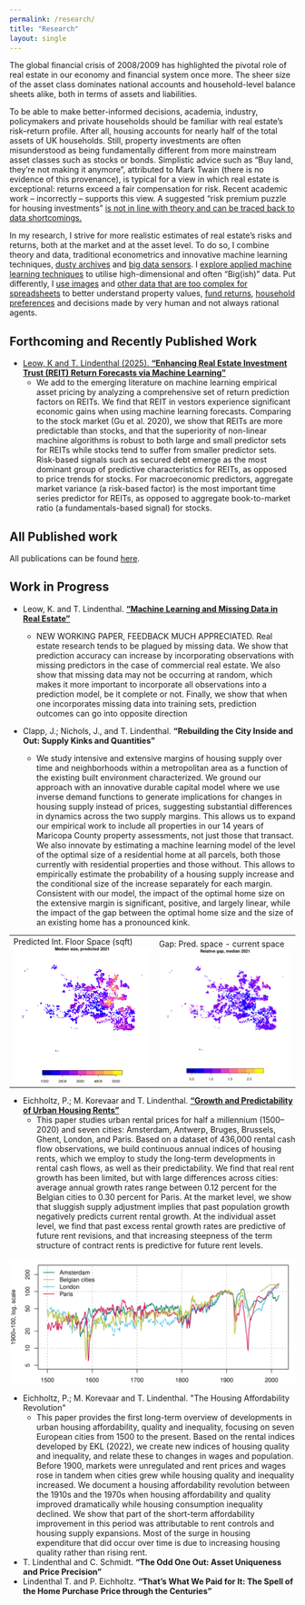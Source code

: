 ```yaml
---
permalink: /research/
title: "Research"
layout: single
---
```


The global financial crisis of 2008/2009 has highlighted the pivotal role of real estate in our
economy and financial system once more. The sheer size of the asset class dominates national
accounts and household-level balance sheets alike, both in terms of assets and liabilities.
 
To be able to make better-informed decisions, academia, industry, policymakers and private
households should be familiar with real estate’s risk–return profile. After all, housing accounts
for nearly half of the total assets of UK households. Still, property investments are often
misunderstood as being fundamentally different from more mainstream asset classes such as
stocks or bonds. Simplistic advice such as “Buy land, they’re not making it anymore”, attributed
to Mark Twain (there is no evidence of this provenance), is typical for a view in which real estate is exceptional: returns exceed a fair
compensation for risk. Recent academic work – incorrectly – supports this view. A suggested “risk premium puzzle for housing
investments” <a href="https://doi.org/10.1093/rfs/hhab042">is not in line with theory and can be traced back to data shortcomings.</a>

In my research, I strive for more realistic estimates of real estate’s risks and returns, both at the market and at the asset level. 
To do so, I combine theory and data, traditional econometrics and innovative machine learning techniques, <a href="https://papers.ssrn.com/sol3/papers.cfm?abstract_id=3418495">dusty archives</a> and <a href="http://onlinelibrary.wiley.com/doi/10.1111/1540-6229.12204/abstract">big data sensors</a>. I <a href="https://doi.org/10.1111/1540-6229.12416'">explore applied machine learning techniques</a> to utilise high-dimensional and often “Big(ish)” data. Put differently, I <a href="https://link.springer.com/article/10.1007/s11146-021-09845-1">use images</a> and <a href="http://www.sciencedirect.com/science/article/pii/B9780124095489096822">other data that are too complex for spreadsheets</a> to better understand property values, <a href="http://dx.doi.org/10.2139/ssrn.4923052">fund returns</a>, <a href="http://www.sciencedirect.com/science/article/pii/S1051137714000321">household preferences</a> and decisions made by very human and not always rational agents.


## Forthcoming and Recently Published Work

* <a href=" https://doi.org/10.1111/1540-6229.12527">Leow, K and T. Lindenthal (2025). **“Enhancing Real Estate Investment Trust (REIT) Return Forecasts via Machine Learning”**</a>
  - We add to the emerging literature on machine learning empirical asset pricing by analyzing a comprehensive set of return prediction factors on REITs. We find that REIT in vestors experience significant economic gains when using machine learning forecasts. Comparing to the stock market (Gu et al. 2020), we show that REITs are more predictable than stocks, and that the superiority of non-linear machine algorithms is robust to both large and small predictor sets for REITs while stocks tend to suffer from smaller predictor sets. Risk-based signals such as secured debt emerge as the most dominant group of predictive characteristics for REITs, as opposed to price trends for stocks. For macroeconomic predictors, aggregate market variance (a risk-based factor) is the most important time series predictor for REITs, as opposed to aggregate book-to-market ratio (a fundamentals-based signal) for stocks.


## All Published work

All publications can be found <a href="/publications/">here</a>.

## Work in Progress

* Leow, K. and T. Lindenthal. <a href='/assets/papers/Conference-paper-Machine-Learning-and-Missing-Data-in-Real-Estate.pdf'>**“Machine Learning and Missing Data in Real Estate”**</a>
  - NEW WORKING PAPER, FEEDBACK MUCH APPRECIATED. Real estate research tends to be plagued by missing data. We show that prediction accuracy can increase by incorporating observations with missing predictors in the case of commercial real estate. We also show that missing data may not be occurring at random, which makes it more important to incorporate all observations into a prediction model, be it complete or not. Finally, we show that when one incorporates missing data into training sets, prediction outcomes can go into opposite direction

 
* Clapp, J.; Nichols, J., and T. Lindenthal. <span class="external-link">**“Rebuilding the City Inside and Out: Supply Kinks and Quantities”**</span>
  - We study intensive and extensive margins of housing supply over time and neighborhoods within a metropolitan area as a function of the existing built environment characterized. We ground our approach with an innovative durable capital model where we use inverse demand functions to generate implications for changes in housing supply instead of prices, suggesting substantial differences in dynamics across the two supply margins. This allows us to expand our empirical work to include all properties in our 14 years of Maricopa County property assessments, not just those that transact. We also innovate by estimating a machine learning model of the level of the optimal size of a residential home at all parcels, both those currently with residential properties and those without. This allows to empirically estimate the probability of a housing supply increase and the conditional size of the increase separately for each margin. Consistent with our model, the impact of the optimal home size on the extensive margin is significant, positive, and largely linear, while the impact of the gap between the optimal home size and the size of an existing home has a pronounced kink. 
<table>
    <tr>
        <td>Predicted Int. Floor Space (sqft)<br><img src="/assets/images/hbu-pred-size-2021.png"></td>
        <td>Gap: Pred. space - current space<br><img src="/assets/images/hbu-gap-2021.png"></td>
    </tr>
</table>

* Eichholtz, P.; M. Korevaar and T. Lindenthal. <a class="external-link" href="https://papers.ssrn.com/sol3/papers.cfm?abstract_id=3418495" target="_self" title=""><span class="external-link">**“Growth and Predictability of Urban Housing Rents”**</span></a>
  - This paper studies urban rental prices for half a millennium (1500–2020) and seven cities: Amsterdam, Antwerp, Bruges, Brussels, Ghent, London, and Paris. Based on a dataset of 436,000 rental cash flow observations, we build continuous annual indices of housing rents, which we employ to study the long-term developments in rental cash flows, as well as their predictability. We find that real rent growth has been limited, but with large differences across cities: average annual growth rates range between 0.12 percent for the Belgian cities to 0.30 percent for Paris. At the market level, we show that sluggish supply adjustment implies that past population growth negatively predicts current rental growth. At the individual asset level, we find that past excess rental growth rates are predictive of future rent revisions, and that increasing steepness of the term structure of contract rents is predictive for future rent levels.
<img src='/assets/images/teaser/teaser_500_years_of_rents.jpg'>


* Eichholtz, P.; M. Korevaar and T. Lindenthal. "The Housing Affordability Revolution"
	- This paper provides the first long-term overview of developments in urban housing affordability, quality and inequality, focusing on seven European cities from 1500 to the present. Based on the rental indices developed by EKL (2022), we create new indices of housing quality and inequality, and relate these to changes in wages and population. Before 1900, markets were unregulated and rent prices and wages rose in tandem when cities grew while housing quality and inequality increased. We document a housing affordability revolution between the 1910s and the 1970s when housing affordability and quality improved dramatically while housing consumption inequality declined. We show that part of the short-term affordability improvement in this period was attributable to rent controls and housing supply expansions. Most of the surge in housing expenditure that did occur over time is due to increasing housing quality rather than rising rent.
* T. Lindenthal and C. Schmidt. **&ldquo;The Odd One Out: Asset Uniqueness and Price Precision&rdquo;**
* Lindenthal T. and P. Eichholtz. **“That’s What We Paid for It: The Spell of the Home Purchase Price through the Centuries”**

